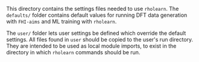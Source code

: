 This directory contains the settings files needed to use `rholearn`. The `defaults/` folder contains default values for running DFT data generation with `FHI-aims` and ML training with `rholearn`. 

The `user/` folder lets user settings be defined which override the default settings. All files found in `user` should be copied to the user's run directory. They are intended to be used as local module imports, to exist in the directory in which `rholearn` commands should be run.